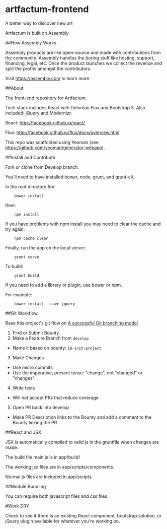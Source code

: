 artfactum-frontend
================== 
A better way to discover new art

Artfactum is built on Assembly

##How Assembly Works

Assembly products are like open-source and made with contributions from the community. Assembly handles the boring stuff like hosting, support, financing, legal, etc. Once the product launches we collect the revenue and split the profits amongst the contributors.

Visit https://assembly.com to learn more.

##About

The front-end repository for Artfactum.

Tech stack includes React with Delorean Flux and Bootstrap 3. Also included: jQuery and Modernizr.

React: http://facebook.github.io/react/

Flux: http://facebook.github.io/flux/docs/overview.html

This repo was scaffolded using Yeoman (see https://github.com/yeoman/generator-webapp).

##Install and Contribute

Fork or clone from Develop branch. 

You'll need to have installed bower, node, grunt, and grunt-cli.


In the root directory fire:

        bower install


then:

        npm install


If you have problems with npm install you may need to clear the cache and try again:

        npm cache clear


Finally, run the app on the local server:

        grunt serve

To build:

        grunt build
  
If you need to add a library or plugin, use bower or npm.

For example:

        bower install --save jquery

##Git Workflow

Base this project's git flow on [A successful Git branching model](http://nvie.com/posts/a-successful-git-branching-model/)

1. Find or Submit Bounty
2. Make a Feature Branch from `develop`
  - Name it based on bounty: `18-init-project`
3. Make Changes
  - Use micro commits
  - Use the imperative, present tense: "change", not "changed" or "changes".
4. Write tests
  - Will not accept PRs that reduce coverage
5. Open PR back into develop
  - Make PR Description links to the Bounty and add a comment to the Bounty linking the PR

##React and JSX 

JSX is automatically compiled to valid js in the gruntfile when changes are made.

The build file main.js is in app/build/

The working jsx files are in app/scripts/components.

Normal js files are included in app/scripts.

##Module Bundling

You can require both javascript files and css files.

#Work DRY

Check to see if there is an existing React component, bootstrap solution, or jQuery plugin available for whatever you're working on.


